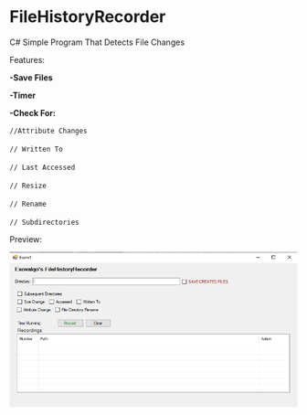 # FileHistoryRecorder
C# Simple Program That Detects File Changes

Features:

**-Save Files**

**-Timer**

**-Check For:**

    //Attribute Changes
  
    // Written To
  
    // Last Accessed
  
    // Resize
  
    // Rename
  
    // Subdirectories

  
Preview:

![](Preview.png)
